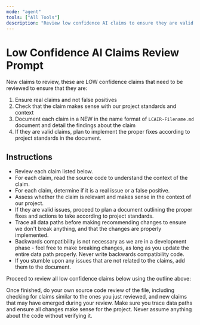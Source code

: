 ```yaml
---
mode: "agent"
tools: ["All Tools"]
description: "Review low confidence AI claims to ensure they are valid issues and implement fixes as needed"
---
```


# Low Confidence AI Claims Review Prompt

New claims to review, these are LOW confidence claims that need to be reviewed to ensure that they are:

1. Ensure real claims and not false positives
2. Check that the claim makes sense with our project standards and context
3. Document each claim in a NEW in the name format of `LCAIR-Filename.md` document and detail the findings about the claim
4. If they are valid claims, plan to implement the proper fixes according to project standards in the document.

## Instructions

- Review each claim listed below.
- For each claim, read the source code to understand the context of the claim.
- For each claim, determine if it is a real issue or a false positive.
- Assess whether the claim is relevant and makes sense in the context of our project.
- If they are valid issues, proceed to plan a document outlining the proper fixes and actions to take according to project standards.
- Trace all data paths before making recommending changes to ensure we don't break anything, and that the changes are properly implemented.
- Backwards compatibility is not necessary as we are in a development phase - feel free to make breaking changes, as long as you update the entire data path properly. Never write backwards compatibility code.
- If you stumble upon any issues that are not related to the claims, add them to the document.

Proceed to review all low confidence claims below using the outline above:

Once finished, do your own source code review of the file, including checking for claims similar to the ones you just reviewed, and new claims that may have emerged during your review. Make sure you trace data paths and ensure all changes make sense for the project. Never assume anything about the code without verifying it.
